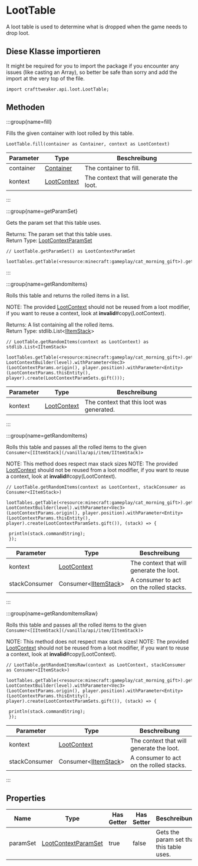 # LootTable

A loot table is used to determine what is dropped when the game needs to drop loot.

## Diese Klasse importieren

It might be required for you to import the package if you encounter any issues (like casting an Array), so better be safe than sorry and add the import at the very top of the file.
```zenscript
import crafttweaker.api.loot.LootTable;
```


## Methoden

:::group{name=fill}

Fills the given container with loot rolled by this table.

```zenscript
LootTable.fill(container as Container, context as LootContext)
```

| Parameter | Type                                         | Beschreibung                             |
| --------- | -------------------------------------------- | ---------------------------------------- |
| container | [Container](/vanilla/api/world/Container)    | The container to fill.                   |
| kontext   | [LootContext](/vanilla/api/loot/LootContext) | The context that will generate the loot. |


:::

:::group{name=getParamSet}

Gets the param set that this table uses.

Returns: The param set that this table uses.  
Return Type: [LootContextParamSet](/vanilla/api/loot/param/LootContextParamSet)

```zenscript
// LootTable.getParamSet() as LootContextParamSet

lootTables.getTable(<resource:minecraft:gameplay/cat_morning_gift>).getParamSet();
```

:::

:::group{name=getRandomItems}

Rolls this table and returns the rolled items in a list.

 NOTE: The provided [LootContext](/vanilla/api/loot/LootContext) should not be reused from a loot modifier, if you want to reuse a context, look at **invalid**#copy(LootContext).

Returns: A list containing all the rolled items.  
Return Type: stdlib.List&lt;[IItemStack](/vanilla/api/item/IItemStack)&gt;

```zenscript
// LootTable.getRandomItems(context as LootContext) as stdlib.List<IItemStack>

lootTables.getTable(<resource:minecraft:gameplay/cat_morning_gift>).getRandomItems(new LootContextBuilder(level).withParameter<Vec3>(LootContextParams.origin(), player.position).withParameter<Entity>(LootContextParams.thisEntity(), player).create(LootContextParamSets.gift()));
```

| Parameter | Type                                         | Beschreibung                              |
| --------- | -------------------------------------------- | ----------------------------------------- |
| kontext   | [LootContext](/vanilla/api/loot/LootContext) | The context that this loot was generated. |


:::

:::group{name=getRandomItems}

Rolls this table and passes all the rolled items to the given `Consumer<[IItemStack](/vanilla/api/item/IItemStack)>`

 NOTE: This method does respect max stack sizes NOTE: The provided [LootContext](/vanilla/api/loot/LootContext) should not be reused from a loot modifier, if you want to reuse a context, look at **invalid**#copy(LootContext).

```zenscript
// LootTable.getRandomItems(context as LootContext, stackConsumer as Consumer<IItemStack>)

lootTables.getTable(<resource:minecraft:gameplay/cat_morning_gift>).getRandomItems(new LootContextBuilder(level).withParameter<Vec3>(LootContextParams.origin(), player.position).withParameter<Entity>(LootContextParams.thisEntity(), player).create(LootContextParamSets.gift()), (stack) => {

 println(stack.commandString);
 });
```

| Parameter     | Type                                                                   | Beschreibung                             |
| ------------- | ---------------------------------------------------------------------- | ---------------------------------------- |
| kontext       | [LootContext](/vanilla/api/loot/LootContext)                           | The context that will generate the loot. |
| stackConsumer | Consumer&lt;[IItemStack](/vanilla/api/item/IItemStack)&gt; | A consumer to act on the rolled stacks.  |


:::

:::group{name=getRandomItemsRaw}

Rolls this table and passes all the rolled items to the given `Consumer<[IItemStack](/vanilla/api/item/IItemStack)>`

 NOTE: This method does not respect max stack sizes! NOTE: The provided [LootContext](/vanilla/api/loot/LootContext) should not be reused from a loot modifier, if you want to reuse a context, look at **invalid**#copy(LootContext).

```zenscript
// LootTable.getRandomItemsRaw(context as LootContext, stackConsumer as Consumer<IItemStack>)

lootTables.getTable(<resource:minecraft:gameplay/cat_morning_gift>).getRandomItemsRaw(new LootContextBuilder(level).withParameter<Vec3>(LootContextParams.origin(), player.position).withParameter<Entity>(LootContextParams.thisEntity(), player).create(LootContextParamSets.gift()), (stack) => {

 println(stack.commandString);
 });
```

| Parameter     | Type                                                                   | Beschreibung                             |
| ------------- | ---------------------------------------------------------------------- | ---------------------------------------- |
| kontext       | [LootContext](/vanilla/api/loot/LootContext)                           | The context that will generate the loot. |
| stackConsumer | Consumer&lt;[IItemStack](/vanilla/api/item/IItemStack)&gt; | A consumer to act on the rolled stacks.  |


:::


## Properties

| Name     | Type                                                               | Has Getter | Has Setter | Beschreibung                             |
| -------- | ------------------------------------------------------------------ | ---------- | ---------- | ---------------------------------------- |
| paramSet | [LootContextParamSet](/vanilla/api/loot/param/LootContextParamSet) | true       | false      | Gets the param set that this table uses. |


